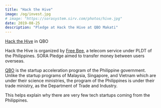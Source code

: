 ```yaml
---
title: "Hack the Hive"
image: /og/invest.jpg
# image: "https://sorasystem.sirv.com/photos/hive.jpg"
date: 2019-08-25
description: "Pledge at Hack the Hive at QBO Makati"
---
```


<a href='https://www.eventbrite.com/e/hack-the-hive-strengthening-connections-for-the-global-pinoy-tickets-59751606664'>Hack the Hive</a> in QBO

Hack the Hive is organized by [Free Bee](https://www.freebeecalls.com), a telecom service under PLDT of the Philippines. SORA Pledge aimed to transfer money between users overseas. 

[QBO](https://qbo.com.ph) is the startup acceleration program of the Philippine government. Unlike the startup programs of Malaysia, Singapore, and Vietnam which are under their science ministries, the program of the Philippines is under their trade ministry, as the Department of Trade and Industry.

This helps explain why there are very few tech startups coming from the Philippines.
